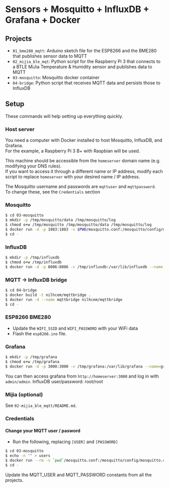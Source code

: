 # Sensors + Mosquitto + InfluxDB + Grafana + Docker

## Projects

- `01_bme280_mqtt`: Arduino sketch file for the ESP8266 and the BME280 that publishes sensor data to MQTT
- `02_mijia_ble_mqt`: Python script for the Raspberry Pi 3 that connects to a BTLE MiJia Temperature & Humidity sensor and publishes data to MQTT
- `03-mosquitto`: Mosquitto docker container
- `04-bridge`: Python script that receives MQTT data and persists those to InfluxDB


## Setup

These commands will help setting up everything quickly.


### Host server

You need a computer with Docker installed to host Mosquitto, InfluxDB, and Grafana.  
For the example, a Raspberry Pi 3 B+ with Raspbian will be used.

This machine should be accessible from the `homeserver` domain name (e.g. modifying your DNS rules).  
If you want to access it through a different name or IP address, modify each script to replace `homeserver` with your desired name / IP address.

The Mosquitto username and passwords are `mqttuser` and `mqttpassword`.  
To change these, see the `Credentials` section


### Mosquitto

```sh
$ cd 03-mosquitto
$ mkdir -p /tmp/mosquitto/data /tmp/mosquitto/log
$ chmod o+w /tmp/mosquitto /tmp/mosquitto/data /tmp/mosquitto/log
$ docker run -d -p 1883:1883 -v $PWD/mosquitto.conf:/mosquitto/config/mosquitto.conf -v $PWD/users:/mosquitto/config/users -v /tmp/mosquitto/data:/mosquitto/data -v /tmp/mosquitto/log:/mosquitto/log --name mosquitto eclipse-mosquitto:1.5
$ cd -
```


### InfluxDB

```sh
$ mkdir -p /tmp/influxdb
$ chmod o+w /tmp/influxdb
$ docker run -d -p 8086:8086 -v /tmp/influxdb:/var/lib/influxdb --name influxdb influxdb:1.7
```


### MQTT -> InfluxDB bridge

```sh
$ cd 04-bridge
$ docker build -t nilhcem/mqttbridge .
$ docker run -d --name mqttbridge nilhcem/mqttbridge
$ cd -
```


### ESP8266 BME280

- Update the `WIFI_SSID` and `WIFI_PASSWORD` with your WiFi data
- Flash the `esp8266.ino` file.


### Grafana

```sh
$ mkdir -p /tmp/grafana
$ chmod o+w /tmp/grafana
$ docker run -d -p 3000:3000 -v /tmp/grafana:/var/lib/grafana --name=grafana grafana/grafana #grafana/grafana:master on RPi
```

You can then access grafana from `http://homeserver:3000` and log in with `admin/admin`.
InfluxDB user/password: root/root


### Mijia (optional)

See `02-mijia_ble_mqtt/README.md`.


### Credentials

#### Change your MQTT user / pasword

- Run the following, replacing `[USER]` and `[PASSWORD]`

```sh
$ cd 03-mosquitto
$ echo -n "" > users
$ docker run --rm -v `pwd`/mosquitto.conf:/mosquitto/config/mosquitto.conf -v `pwd`/users:/mosquitto/config/users eclipse-mosquitto:1.5 mosquitto_passwd -b /mosquitto/config/users [USER] [PASSWORD]
$ cd -
```

Update the MQTT_USER and MQTT_PASSWORD constants from all the projects.
